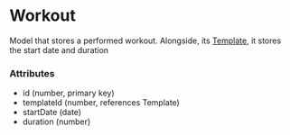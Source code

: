 # Workout
Model that stores a performed workout.
Alongside, its [Template](template.md), it stores the start date and duration

### Attributes
- id (number, primary key)
- templateId (number, references Template)
- startDate (date)
- duration (number)
